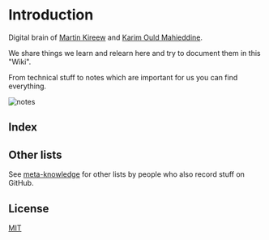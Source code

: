 # Introduction

Digital brain of [Martin Kireew](https://github.com/makiri1993) and [Karim Ould Mahieddine](https://karimould.dev).

We share things we learn and relearn here and try to document them in this "Wiki".

From technical stuff to notes which are important for us you can find everything.

![notes](https://media.giphy.com/media/l2SpZkQ0XT1XtKus0/source.gif)

## Index


## Other lists

See [meta-knowledge](https://github.com/RichardLitt/meta-knowledge) for other lists by people who also record stuff on GitHub.

## License
[MIT](https://tldrlegal.com/license/mit-license)
